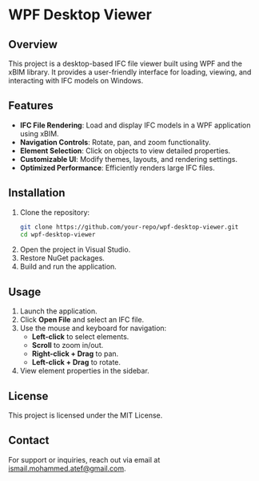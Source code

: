 # WPF Desktop Viewer

## Overview
This project is a desktop-based IFC file viewer built using WPF and the xBIM library. It provides a user-friendly interface for loading, viewing, and interacting with IFC models on Windows.

## Features
- **IFC File Rendering**: Load and display IFC models in a WPF application using xBIM.
- **Navigation Controls**: Rotate, pan, and zoom functionality.
- **Element Selection**: Click on objects to view detailed properties.
- **Customizable UI**: Modify themes, layouts, and rendering settings.
- **Optimized Performance**: Efficiently renders large IFC files.

## Installation
1. Clone the repository:
   ```sh
   git clone https://github.com/your-repo/wpf-desktop-viewer.git
   cd wpf-desktop-viewer
   ```
2. Open the project in Visual Studio.
3. Restore NuGet packages.
4. Build and run the application.

## Usage
1. Launch the application.
2. Click **Open File** and select an IFC file.
3. Use the mouse and keyboard for navigation:
   - **Left-click** to select elements.
   - **Scroll** to zoom in/out.
   - **Right-click + Drag** to pan.
   - **Left-click + Drag** to rotate.
4. View element properties in the sidebar.



## License
This project is licensed under the MIT License.

## Contact
For support or inquiries, reach out via email at ismail.mohammed.atef@gmail.com.


